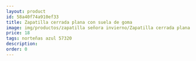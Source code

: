```yaml
---
layout: product
id: 58a40f74a910ef33
title: Zapatilla cerrada plana con suela de goma
image: img/productos/zapatilla señora invierno/Zapatilla cerrada plana con suela de goma=18=norteñas azul 57320.webp
price: 18
tags: norteñas azul 57320
description: 
order: 0
---
```

